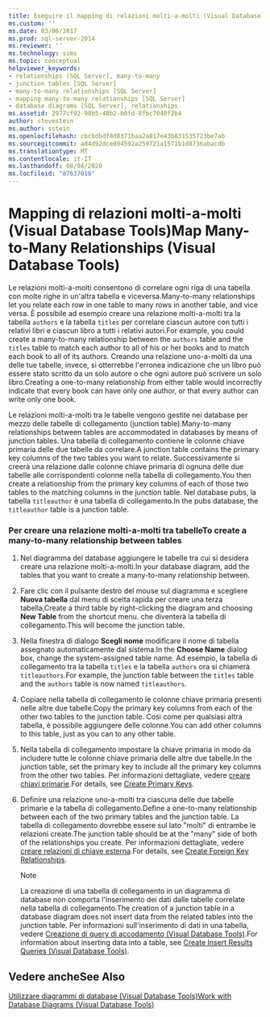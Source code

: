 ```yaml
---
title: Eseguire il mapping di relazioni molti-a-molti (Visual Database Tools) | Microsoft Docs
ms.custom: ''
ms.date: 03/06/2017
ms.prod: sql-server-2014
ms.reviewer: ''
ms.technology: ssms
ms.topic: conceptual
helpviewer_keywords:
- relationships [SQL Server], many-to-many
- junction tables [SQL Server]
- many-to-many relationships [SQL Server]
- mapping many-to-many relationships [SQL Server]
- database diagrams [SQL Server], relationships
ms.assetid: 2977cf92-98b5-48b2-b0fd-8fbc7040f2b4
author: stevestein
ms.author: sstein
ms.openlocfilehash: cbcbdbdf8d8371baa2a817e43b831535723be7ab
ms.sourcegitcommit: ad4d92dce894592a259721a1571b1d8736abacdb
ms.translationtype: MT
ms.contentlocale: it-IT
ms.lasthandoff: 08/04/2020
ms.locfileid: "87637010"
---
```

# <a name="map-many-to-many-relationships-visual-database-tools"></a><span data-ttu-id="8411a-102">Mapping di relazioni molti-a-molti (Visual Database Tools)</span><span class="sxs-lookup"><span data-stu-id="8411a-102">Map Many-to-Many Relationships (Visual Database Tools)</span></span>
  <span data-ttu-id="8411a-103">Le relazioni molti-a-molti consentono di correlare ogni riga di una tabella con molte righe in un'altra tabella e viceversa.</span><span class="sxs-lookup"><span data-stu-id="8411a-103">Many-to-many relationships let you relate each row in one table to many rows in another table, and vice versa.</span></span> <span data-ttu-id="8411a-104">È possibile ad esempio creare una relazione molti-a-molti tra la tabella `authors` e la tabella `titles` per correlare ciascun autore con tutti i relativi libri e ciascun libro a tutti i relativi autori.</span><span class="sxs-lookup"><span data-stu-id="8411a-104">For example, you could create a many-to-many relationship between the `authors` table and the `titles` table to match each author to all of his or her books and to match each book to all of its authors.</span></span> <span data-ttu-id="8411a-105">Creando una relazione uno-a-molti da una delle tue tabelle, invece, si otterrebbe l'erronea indicazione che un libro può essere stato scritto da un solo autore o che ogni autore può scrivere un solo libro.</span><span class="sxs-lookup"><span data-stu-id="8411a-105">Creating a one-to-many relationship from either table would incorrectly indicate that every book can have only one author, or that every author can write only one book.</span></span>  
  
 <span data-ttu-id="8411a-106">Le relazioni molti-a-molti tra le tabelle vengono gestite nei database per mezzo delle tabelle di collegamento (junction table).</span><span class="sxs-lookup"><span data-stu-id="8411a-106">Many-to-many relationships between tables are accommodated in databases by means of junction tables.</span></span> <span data-ttu-id="8411a-107">Una tabella di collegamento contiene le colonne chiave primaria delle due tabelle da correlare.</span><span class="sxs-lookup"><span data-stu-id="8411a-107">A junction table contains the primary key columns of the two tables you want to relate.</span></span> <span data-ttu-id="8411a-108">Successivamente si creerà una relazione dalle colonne chiave primaria di ognuna delle due tabelle alle corrispondenti colonne nella tabella di collegamento.</span><span class="sxs-lookup"><span data-stu-id="8411a-108">You then create a relationship from the primary key columns of each of those two tables to the matching columns in the junction table.</span></span> <span data-ttu-id="8411a-109">Nel database pubs, la tabella `titleauthor` è una tabella di collegamento.</span><span class="sxs-lookup"><span data-stu-id="8411a-109">In the pubs database, the `titleauthor` table is a junction table.</span></span>  
  
### <a name="to-create-a-many-to-many-relationship-between-tables"></a><span data-ttu-id="8411a-110">Per creare una relazione molti-a-molti tra tabelle</span><span class="sxs-lookup"><span data-stu-id="8411a-110">To create a many-to-many relationship between tables</span></span>  
  
1.  <span data-ttu-id="8411a-111">Nel diagramma del database aggiungere le tabelle tra cui si desidera creare una relazione molti-a-molti.</span><span class="sxs-lookup"><span data-stu-id="8411a-111">In your database diagram, add the tables that you want to create a many-to-many relationship between.</span></span>  
  
2.  <span data-ttu-id="8411a-112">Fare clic con il pulsante destro del mouse sul diagramma e scegliere **Nuova tabella** dal menu di scelta rapida per creare una terza tabella,</span><span class="sxs-lookup"><span data-stu-id="8411a-112">Create a third table by right-clicking the diagram and choosing **New Table** from the shortcut menu.</span></span> <span data-ttu-id="8411a-113">che diventerà la tabella di collegamento.</span><span class="sxs-lookup"><span data-stu-id="8411a-113">This will become the junction table.</span></span>  
  
3.  <span data-ttu-id="8411a-114">Nella finestra di dialogo **Scegli nome** modificare il nome di tabella assegnato automaticamente dal sistema.</span><span class="sxs-lookup"><span data-stu-id="8411a-114">In the **Choose Name** dialog box, change the system-assigned table name.</span></span> <span data-ttu-id="8411a-115">Ad esempio, la tabella di collegamento tra la tabella `titles` e la tabella `authors` ora si chiamerà `titleauthors`.</span><span class="sxs-lookup"><span data-stu-id="8411a-115">For example, the junction table between the `titles` table and the `authors` table is now named `titleauthors`.</span></span>  
  
4.  <span data-ttu-id="8411a-116">Copiare nella tabella di collegamento le colonne chiave primaria presenti nelle altre due tabelle.</span><span class="sxs-lookup"><span data-stu-id="8411a-116">Copy the primary key columns from each of the other two tables to the junction table.</span></span> <span data-ttu-id="8411a-117">Così come per qualsiasi altra tabella, è possibile aggiungere delle colonne.</span><span class="sxs-lookup"><span data-stu-id="8411a-117">You can add other columns to this table, just as you can to any other table.</span></span>  
  
5.  <span data-ttu-id="8411a-118">Nella tabella di collegamento impostare la chiave primaria in modo da includere tutte le colonne chiave primaria delle altre due tabelle.</span><span class="sxs-lookup"><span data-stu-id="8411a-118">In the junction table, set the primary key to include all the primary key columns from the other two tables.</span></span> <span data-ttu-id="8411a-119">Per informazioni dettagliate, vedere [creare chiavi primarie](../../relational-databases/tables/create-primary-keys.md).</span><span class="sxs-lookup"><span data-stu-id="8411a-119">For details, see [Create Primary Keys](../../relational-databases/tables/create-primary-keys.md).</span></span>  
  
6.  <span data-ttu-id="8411a-120">Definire una relazione uno-a-molti tra ciascuna delle due tabelle primarie e la tabella di collegamento.</span><span class="sxs-lookup"><span data-stu-id="8411a-120">Define a one-to-many relationship between each of the two primary tables and the junction table.</span></span> <span data-ttu-id="8411a-121">La tabella di collegamento dovrebbe essere sul lato "molti" di entrambe le relazioni create.</span><span class="sxs-lookup"><span data-stu-id="8411a-121">The junction table should be at the "many" side of both of the relationships you create.</span></span> <span data-ttu-id="8411a-122">Per informazioni dettagliate, vedere [creare relazioni di chiave esterna](../../relational-databases/tables/create-foreign-key-relationships.md).</span><span class="sxs-lookup"><span data-stu-id="8411a-122">For details, see [Create Foreign Key Relationships](../../relational-databases/tables/create-foreign-key-relationships.md).</span></span>  
  
    > [!NOTE]  
    >  <span data-ttu-id="8411a-123">La creazione di una tabella di collegamento in un diagramma di database non comporta l'inserimento dei dati dalle tabelle correlate nella tabella di collegamento.</span><span class="sxs-lookup"><span data-stu-id="8411a-123">The creation of a junction table in a database diagram does not insert data from the related tables into the junction table.</span></span> <span data-ttu-id="8411a-124">Per informazioni sull'inserimento di dati in una tabella, vedere [Creazione di query di accodamento &#40;Visual Database Tools&#41;](visual-database-tools.md).</span><span class="sxs-lookup"><span data-stu-id="8411a-124">For information about inserting data into a table, see [Create Insert Results Queries &#40;Visual Database Tools&#41;](visual-database-tools.md).</span></span>  
  
## <a name="see-also"></a><span data-ttu-id="8411a-125">Vedere anche</span><span class="sxs-lookup"><span data-stu-id="8411a-125">See Also</span></span>  
 [<span data-ttu-id="8411a-126">Utilizzare diagrammi di database &#40;Visual Database Tools&#41;</span><span class="sxs-lookup"><span data-stu-id="8411a-126">Work with Database Diagrams &#40;Visual Database Tools&#41;</span></span>](work-with-database-diagrams-visual-database-tools.md)  
  
  
